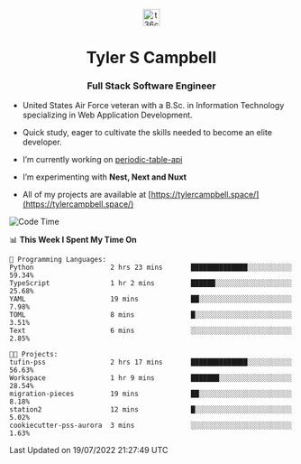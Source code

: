 <p align="center">
<a href="https://www.linkedin.com/in/t36campbell" target="blank"><img align="center" src="https://ik.imagekit.io/t36campbell/Portfolio/linkedin.png.original_m8bbGgPh6.png" alt="t36campbell" height="30" width="30" /></a>
</p>
<h1 align="center">Tyler S Campbell</h1>
<h3 align="center">Full Stack Software Engineer</h3>

* United States Air Force veteran with a B.Sc. in Information Technology specializing in Web Application Development. 

* Quick study, eager to cultivate the skills needed to become an elite developer.

* I’m currently working on [periodic-table-api](https://github.com/t36campbell/periodic-table-api)

* I’m experimenting with **Nest, Next and Nuxt**

* All of my projects are available at [https://tylercampbell.space/](https://tylercampbell.space/)

<!--START_SECTION:waka-->
![Code Time](http://img.shields.io/badge/Code%20Time-1%2C706%20hrs%2053%20mins-blue)

📊 **This Week I Spent My Time On** 

```text
💬 Programming Languages: 
Python                   2 hrs 23 mins       ██████████████░░░░░░░░░░░   59.34% 
TypeScript               1 hr 2 mins         ██████░░░░░░░░░░░░░░░░░░░   25.68% 
YAML                     19 mins             ██░░░░░░░░░░░░░░░░░░░░░░░   7.98% 
TOML                     8 mins              █░░░░░░░░░░░░░░░░░░░░░░░░   3.51% 
Text                     6 mins              ░░░░░░░░░░░░░░░░░░░░░░░░░   2.85%

🐱‍💻 Projects: 
tufin-pss                2 hrs 17 mins       ██████████████░░░░░░░░░░░   56.63% 
Workspace                1 hr 9 mins         ███████░░░░░░░░░░░░░░░░░░   28.54% 
migration-pieces         19 mins             ██░░░░░░░░░░░░░░░░░░░░░░░   8.18% 
station2                 12 mins             █░░░░░░░░░░░░░░░░░░░░░░░░   5.02% 
cookiecutter-pss-aurora  3 mins              ░░░░░░░░░░░░░░░░░░░░░░░░░   1.63%

```


 Last Updated on 19/07/2022 21:27:49 UTC
<!--END_SECTION:waka-->
